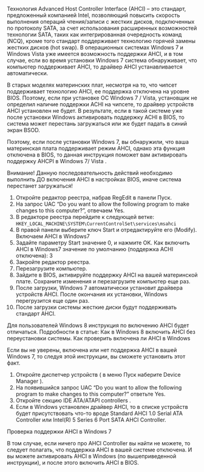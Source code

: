 Технология Advanced Host Controller Interface (AHCI) – это стандарт, предложенный компанией Intel, позволяющий повысить скорость выполнения операций чтения/записи с жестких дисков, подключенных по протоколу SATA, за счет использования расширенных возможностей технологии SATA, таких как интегрированная очередность команд (NCQ), кроме того стандарт поддерживает технологию горячей замены жестких дисков (hot swap). В операционных системах Windows 7 и Windows Vista уже имеется возможность поддержки AHCI, и в том случае, если во время установки Windows 7 система обнаруживает, что компьютер поддерживает AHCI, то драйвер AHCI устанавливается автоматически.

В старых моделях материнских плат, несмотря на то, что чипсет поддерживает технологию AHCI, ее поддержка отключена на уровне BIOS. Поэтому, если при установке ОС Windows 7 / Vista, установщик не определил наличие поддержки ACHI на чипсете, то драйвер устройств AHCI установлен не будет. В результате, если в такой системе уже после установки Windows активировать поддержку ACHI в BIOS, то система может перестань загружаться или же будет падать в синий экран BSOD.

Поэтому, если после установки Windows 7, вы обнаружили, что ваша материнская плата поддерживает режим AHCI, однако эта функция отключена в BIOS, то данная инструкция поможет вам активировать поддержку AHCPI в Windows 7/ Vista .

Внимание! Данную последовательность действий необходимо выполнить ДО включения AHCI в настройках BIOS, иначе система перестанет загружаться!

1. Откройте редактор реестра, набрав RegEdit в панели Пуск.
2. На запрос UAC “Do you want to allow the following program to make changes to this computer?”, отвечаем Yes.
3. В редакторе реестра перейдите к следующей ветке: `HKEY_LOCAL_MACHINE\SYSTEM\CurrentControlSet\services\msahci`
4. В правой панели выберите ключ Start и отредактируйте его (Modify). Включаем AHCI в Windows7
5. Задайте параметру Start значение 0, и нажмите OK. Как включить AHCI в Windows7 значение по умолчанию (поддержка ACHI отключена): 3
6. Закройте редактор реестра.
7. Перезагрузите компьютер.
8. Зайдите в BIOS, активируйте поддержку AHCI на вашей материнской плате. Сохраните изменения и перезагрузите компьютер еще раз.
9. После загрузки, Windows 7 автоматически установит драйвера устройств AHCI. После окончания их установки, Windows перегрузится еще один раз.
10. После загрузки системы жесткие диски будут поддерживать стандарт AHCI.

Для пользователей Windows 8 инструкция по включению AHCI будет отличаться. Подробности в статье: Как в Windows 8 включить AHCI без переустановки системы.
Как проверить включена ли AHCI в Windows

Если вы не уверены, включена или нет поддержка AHCI в вашей Windows 7, то следуя этой инструкции, вы сможете установить этот факт.

1. Откройте диспетчер устройств ( в меню Пуск наберите Device Manager ).
2. На появившийся запрос UAC “Do you want to allow the following program to make changes to this computer?” ответьте Yes.
3. Откройте секцию IDE ATA/ATAPI controllers .
4. Если в Windows установлен драйвер AHCI, то в списке устройств будет присутствовать что-то вроде Standard AHCI 1.0 Serial ATA Controller или Intel(R) 5 Series 6 Port SATA AHCI Controller.

Проверка поддержки AHCI в Windows 7

В том случае, если ничего про AHCI Controller вы найти не можете, то следует полагать, что поддержка AHCI в вашей системе отключена. И вы можете активировать AHCI в Windows (по вышеприведенной инструкции), и после этого включить AHCI в BIOS.